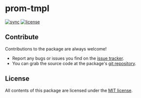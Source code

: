 # prom-tmpl

[![sync](https://img.shields.io/github/actions/workflow/status/prom-client-net/prom-tmpl/sync.yml?branch=main&label=sync&logo=github&style=flat-square)](https://github.com/prom-client-net/prom-tmpl/actions/workflows/sync.yml)
[![license](https://img.shields.io/github/license/prom-client-net/prom-tmpl?style=flat-square)](https://github.com/prom-client-net/prom-tmpl/blob/main/LICENSE)

## Contribute

Contributions to the package are always welcome!

* Report any bugs or issues you find on the [issue tracker](https://github.com/prom-client-net/prom-tmpl/issues).
* You can grab the source code at the package's [git repository](https://github.com/prom-client-net/prom-tmpl).

## License

All contents of this package are licensed under the [MIT license](https://opensource.org/licenses/MIT).
